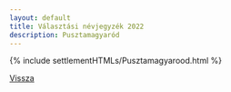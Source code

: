```yaml
---
layout: default
title: Választási névjegyzék 2022
description: Pusztamagyaród
---
```


{% include settlementHTMLs/Pusztamagyarood.html %}

[Vissza](./)